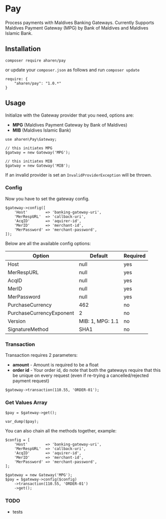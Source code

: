 # Pay

Process payments with Maldives Banking Gateways. Currently Supports Maldives Payment Gateway (MPG) by Bank of Maldives and Maldives Islamic Bank.

## Installation

```
composer require aharen/pay
``` 

or update your `composer.json` as follows and run `composer update`

```
require: {
    "aharen/pay": "1.0.*"
}
```

## Usage

Initialize with the Gateway provider that you need, options are:

- **MPG** (Maldives Payment Gateway by Bank of Maldives) 
- **MIB** (Maldives Islamic Bank)

```
use aharen\Pay\Gateway;

// this initiates MPG
$gatway = new Gateway('MPG');

// this initiates MIB
$gatway = new Gateway('MIB');
```

If an invalid provider is set an `InvalidProviderException` will be thrown.

### Config

Now you have to set the gateway config. 

```
$gateway->config([
    'Host'        => 'banking-gateway-uri',
    'MerRespURL'  => 'callback-uri',
    'AcqID'       => 'aquirer-id',
    'MerID'       => 'merchant-id',
    'MerPassword' => 'merchant-password',
]);
```

Below are all the available config options:

Option | Default | Required
--- | --- | ---
Host | null | yes
MerRespURL | null | yes
AcqID | null | yes
MerID | null | yes
MerPassword | null | yes
PurchaseCurrency | 462 | no
PurchaseCurrencyExponent | 2 | no
Version | MIB: 1, MPG: 1.1 | no
SignatureMethod | SHA1 | no

### Transaction

Transaction requires 2 parameters:

- **amount** - Amount is required to be a float
- **order id** - Your order id, do note that both the gateways require that this be unique on every request (even if re-trying a cancelled/rejected payment request)

```
$gateway->transaction(110.55, 'ORDER-01');
```

### Get Values Array

```
$pay = $gateway->get();

var_dump($pay);
```

You can also chain all the methods together, example:

```
$config = [
    'Host'        => 'banking-gateway-uri',
    'MerRespURL'  => 'callback-uri',
    'AcqID'       => 'aquirer-id',
    'MerID'       => 'merchant-id',
    'MerPassword' => 'merchant-password',
];

$gateway = new Gateway('MPG');
$pay = $gateway->config($config)
    ->transaction(110.55, 'ORDER-01')
    ->get();
```

### TODO

- tests